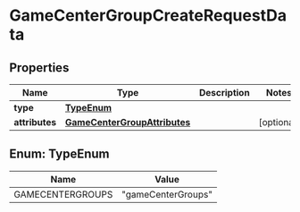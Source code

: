 

# GameCenterGroupCreateRequestData


## Properties

| Name | Type | Description | Notes |
|------------ | ------------- | ------------- | -------------|
|**type** | [**TypeEnum**](#TypeEnum) |  |  |
|**attributes** | [**GameCenterGroupAttributes**](GameCenterGroupAttributes.md) |  |  [optional] |



## Enum: TypeEnum

| Name | Value |
|---- | -----|
| GAMECENTERGROUPS | &quot;gameCenterGroups&quot; |



